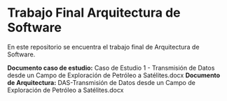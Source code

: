 # Trabajo Final Arquitectura de Software

En este repositorio se encuentra el trabajo final de Arquitectura de Software.

**Documento caso de estudio:** Caso de Estudio 1 - Transmisión de Datos desde un Campo de Exploración de Petróleo a Satélites.docx
**Documento de Arquitectura:** DAS-Transmisión de Datos desde un Campo de Exploración de Petróleo a Satélites.docx
